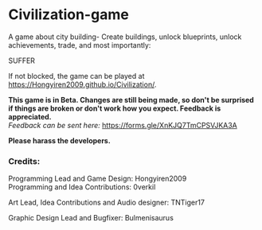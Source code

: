 # Civilization-game

A game about city building- 
Create buildings, unlock blueprints, unlock achievements, trade, and most importantly:

SUFFER

If not blocked, the game can be played at https://Hongyiren2009.github.io/Civilization/.

**This game is in Beta. Changes are still being made, so don't be surprised if things are broken or don't work how you expect. Feedback is appreciated.**  
*Feedback can be sent here:* https://forms.gle/XnKJQ7TmCPSVJKA3A


**Please harass the developers.**


### Credits:
Programming Lead and Game Design: Hongyiren2009  
Programming and Idea Contributions: 0verkil

Art Lead, Idea Contributions and Audio designer: TNTiger17

Graphic Design Lead and Bugfixer: Bulmenisaurus
